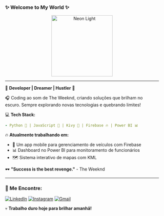 ### ✨ Welcome to My World ✨

<div align="center">
  <img src="https://media.giphy.com/media/3o7bu3XilJ5BOiSGic/giphy.gif" width="200" alt="Neon Light">
</div>

---

🚀 **Developer | Dreamer | Hustler** 🚀

🎧 Coding ao som de The Weeknd, criando soluções que brilham no escuro. Sempre explorando novas tecnologias e quebrando limites!

💻 **Tech Stack:**

```yaml
- Python 🐍 | JavaScript 🚀 | Kivy 📱 | Firebase 🔥 | Power BI 📊
```

🔥 **Atualmente trabalhando em:**
- 📱 Um app mobile para gerenciamento de veículos com Firebase
- 📊 Dashboard no Power BI para monitoramento de funcionários
- 🗺️ Sistema interativo de mapas com KML

🕶️ **"Success is the best revenge."** - The Weeknd

---

### 📲 Me Encontre:

[![LinkedIn](https://img.shields.io/badge/LinkedIn-0A66C2?style=for-the-badge&logo=linkedin&logoColor=white)](https://linkedin.com/in/filipemarttns)
[![Instagram](https://img.shields.io/badge/Instagram-E4405F?style=for-the-badge&logo=instagram&logoColor=white)](https://instagram.com/seuuser)
[![Gmail](https://img.shields.io/badge/Gmail-D14836?style=for-the-badge&logo=gmail&logoColor=white)](mailto:seuemail@gmail.com)

💀 **Trabalho duro hoje para brilhar amanhã!**
